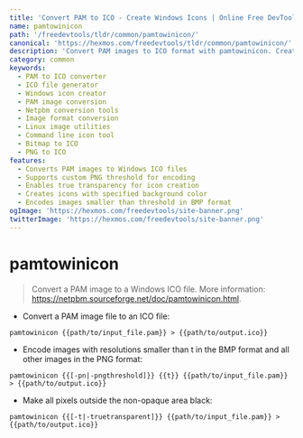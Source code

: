 ```yaml
---
title: 'Convert PAM to ICO - Create Windows Icons | Online Free DevTools by Hexmos'
name: pamtowinicon
path: '/freedevtools/tldr/common/pamtowinicon/'
canonical: 'https://hexmos.com/freedevtools/tldr/common/pamtowinicon/'
description: 'Convert PAM images to ICO format with pamtowinicon. Create Windows icons from PAM files with custom PNG threshold and transparency. Free online tool, no registration required.'
category: common
keywords:
  - PAM to ICO converter
  - ICO file generator
  - Windows icon creator
  - PAM image conversion
  - Netpbm conversion tools
  - Image format conversion
  - Linux image utilities
  - Command line icon tool
  - Bitmap to ICO
  - PNG to ICO
features:
  - Converts PAM images to Windows ICO files
  - Supports custom PNG threshold for encoding
  - Enables true transparency for icon creation
  - Creates icons with specified background color
  - Encodes images smaller than threshold in BMP format
ogImage: 'https://hexmos.com/freedevtools/site-banner.png'
twitterImage: 'https://hexmos.com/freedevtools/site-banner.png'
---
```


# pamtowinicon

> Convert a PAM image to a Windows ICO file.
> More information: <https://netpbm.sourceforge.net/doc/pamtowinicon.html>.

- Convert a PAM image file to an ICO file:

`pamtowinicon {{path/to/input_file.pam}} > {{path/to/output.ico}}`

- Encode images with resolutions smaller than t in the BMP format and all other images in the PNG format:

`pamtowinicon {{[-pn|-pngthreshold]}} {{t}} {{path/to/input_file.pam}} > {{path/to/output.ico}}`

- Make all pixels outside the non-opaque area black:

`pamtowinicon {{[-t|-truetransparent]}} {{path/to/input_file.pam}} > {{path/to/output.ico}}`
